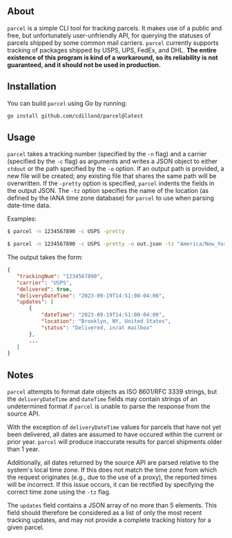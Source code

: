 ## About
`parcel` is a simple CLI tool for tracking parcels. It makes use of a public and free, but unfortunately user-unfriendly API, for querying the statuses of parcels shipped by some common mail carriers. `parcel` currently supports tracking of packages shipped by USPS, UPS, FedEx, and DHL. **The entire existence of this program is kind of a workaround, so its reliability is not guaranteed, and it should not be used in production.**

## Installation
You can build `parcel` using Go by running:
```bash
go install github.com/cdillond/parcel@latest
```
## Usage
`parcel` takes a tracking number (specified by the `-n` flag) and a carrier (specified by the `-c` flag) as arguments and writes a JSON object to either `stdout` or the path specified by the `-o` option. If an output path is provided, a new file will be created; any existing file that shares the same path will be overwritten. If the `-pretty` option is specified, `parcel` indents the fields in the output JSON. The `-tz` option specifies the name of the location (as defined by the IANA time zone database) for `parcel` to use when parsing date-time data.


Examples:
```bash 
$ parcel -n 1234567890 -c USPS -pretty
```
```bash 
$ parcel -n 1234567890 -c USPS -pretty -o out.json -tz "America/New_York"
```


The output takes the form:
 ```json
{
	"trackingNum": "1234567890",
	"carrier": "USPS",
	"delivered": true,
	"deliveryDateTime": "2023-09-19T14:51:00-04:00",
	"updates": [
		{
			"dateTime": "2023-09-19T14:51:00-04:00",
			"location": "Brooklyn, NY, United States",
			"status": "Delivered, in/at mailbox"
		},
		...
	]
}
```

## Notes
`parcel` attempts to format date objects as ISO 8601/RFC 3339 strings, but the `deliveryDateTime` and `dateTime` fields may contain strings of an undetermined format if `parcel` is unable to parse the response from the source API.

With the exception of `deliveryDateTime` values for parcels that have not yet been delivered, all dates are assumed to have occured within the current or prior year. `parcel` will produce inaccurate results for parcel shipments older than 1 year.

Additionally, all dates returned by the source API are parsed relative to the system's local time zone. If this does not match the time zone from which the request originates (e.g., due to the use of a proxy), the reported times will be incorrect. If this issue occurs, it can be rectified by specifying the correct time zone using the `-tz` flag.

The `updates` field contains a JSON array of no more than 5 elements. This field should therefore be considered as a list of only the most recent tracking updates, and may not provide a complete tracking history for a given parcel.



